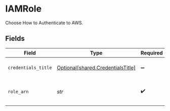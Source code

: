 # IAMRole

Choose How to Authenticate to AWS.


## Fields

| Field                                                                        | Type                                                                         | Required                                                                     | Description                                                                  |
| ---------------------------------------------------------------------------- | ---------------------------------------------------------------------------- | ---------------------------------------------------------------------------- | ---------------------------------------------------------------------------- |
| `credentials_title`                                                          | [Optional[shared.CredentialsTitle]](../../models/shared/credentialstitle.md) | :heavy_minus_sign:                                                           | Name of the credentials                                                      |
| `role_arn`                                                                   | *str*                                                                        | :heavy_check_mark:                                                           | Will assume this role to write data to s3                                    |